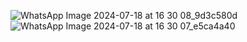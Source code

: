![WhatsApp Image 2024-07-18 at 16 30 08_9d3c580d](https://github.com/user-attachments/assets/348914e5-bad2-4cc2-89fd-7936a9b4f86e)
![WhatsApp Image 2024-07-18 at 16 30 07_e5ca4a40](https://github.com/user-attachments/assets/7fc68660-68fe-4cf0-97d2-29f3e69f23bd)
